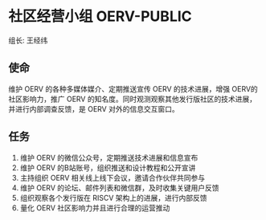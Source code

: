 # 社区经营小组 **OERV-PUBLIC**

组长: 王经纬

## 使命

维护 OERV 的各种多媒体媒介、定期推送宣传 OERV 的技术进展，增强 OERV的社区影响力，推广 OERV 的知名度。同时观测观察其他发行版社区的技术进展，并进行内部调查反馈，是 OERV 对外的信息交互窗口。

## 任务

1. 维护 OERV 的微信公众号，定期推送技术进展和信息宣布
2. 维护 OERV 的B站账号，组织推送和设计教程和公开宣讲
3. 主持组织 OERV 相关线上线下会议，邀请合作伙伴共同参与
4. 维护 OERV 的论坛、邮件列表和微信群，及时收集关键用户反馈
5. 组织观察各个发行版在 RISCV 架构上的进展，进行内部反馈
6. 量化 OERV 社区影响力并且进行合理的运营推动
